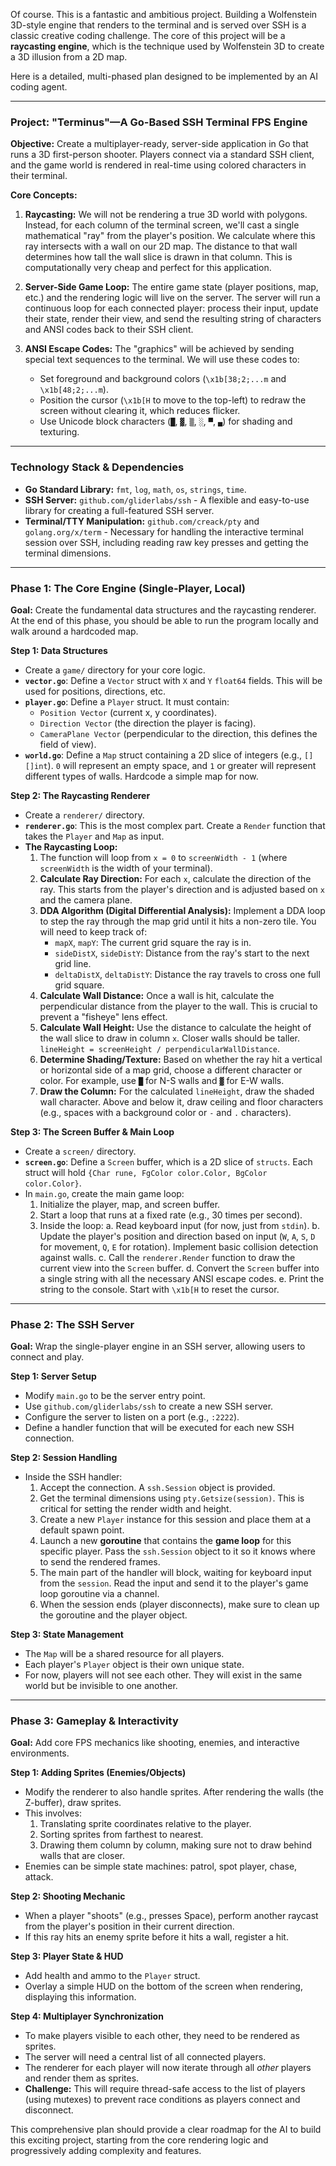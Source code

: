 Of course. This is a fantastic and ambitious project. Building a Wolfenstein 3D-style engine that renders to the terminal and is served over SSH is a classic creative coding challenge. The core of this project will be a **raycasting engine**, which is the technique used by Wolfenstein 3D to create a 3D illusion from a 2D map.

Here is a detailed, multi-phased plan designed to be implemented by an AI coding agent.

---

### **Project: "Terminus"—A Go-Based SSH Terminal FPS Engine**

**Objective:** Create a multiplayer-ready, server-side application in Go that runs a 3D first-person shooter. Players connect via a standard SSH client, and the game world is rendered in real-time using colored characters in their terminal.

**Core Concepts:**

1.  **Raycasting:** We will not be rendering a true 3D world with polygons. Instead, for each column of the terminal screen, we'll cast a single mathematical "ray" from the player's position. We calculate where this ray intersects with a wall on our 2D map. The distance to that wall determines how tall the wall slice is drawn in that column. This is computationally very cheap and perfect for this application. 

2.  **Server-Side Game Loop:** The entire game state (player positions, map, etc.) and the rendering logic will live on the server. The server will run a continuous loop for each connected player: process their input, update their state, render their view, and send the resulting string of characters and ANSI codes back to their SSH client.

3.  **ANSI Escape Codes:** The "graphics" will be achieved by sending special text sequences to the terminal. We will use these codes to:
    * Set foreground and background colors (`\x1b[38;2;...m` and `\x1b[48;2;...m`).
    * Position the cursor (`\x1b[H` to move to the top-left) to redraw the screen without clearing it, which reduces flicker.
    * Use Unicode block characters (`█`, `▓`, `▒`, `░`, `▀`, `▄`) for shading and texturing.

---

### **Technology Stack & Dependencies**

* **Go Standard Library:** `fmt`, `log`, `math`, `os`, `strings`, `time`.
* **SSH Server:** `github.com/gliderlabs/ssh` - A flexible and easy-to-use library for creating a full-featured SSH server.
* **Terminal/TTY Manipulation:** `github.com/creack/pty` and `golang.org/x/term` - Necessary for handling the interactive terminal session over SSH, including reading raw key presses and getting the terminal dimensions.

---

### **Phase 1: The Core Engine (Single-Player, Local)**

**Goal:** Create the fundamental data structures and the raycasting renderer. At the end of this phase, you should be able to run the program locally and walk around a hardcoded map.

**Step 1: Data Structures**
* Create a `game/` directory for your core logic.
* **`vector.go`**: Define a `Vector` struct with `X` and `Y` `float64` fields. This will be used for positions, directions, etc.
* **`player.go`**: Define a `Player` struct. It must contain:
    * `Position Vector` (current x, y coordinates).
    * `Direction Vector` (the direction the player is facing).
    * `CameraPlane Vector` (perpendicular to the direction, this defines the field of view).
* **`world.go`**: Define a `Map` struct containing a 2D slice of integers (e.g., `[][]int`). `0` will represent an empty space, and `1` or greater will represent different types of walls. Hardcode a simple map for now.

**Step 2: The Raycasting Renderer**
* Create a `renderer/` directory.
* **`renderer.go`**: This is the most complex part. Create a `Render` function that takes the `Player` and `Map` as input.
* **The Raycasting Loop:**
    1.  The function will loop from `x = 0` to `screenWidth - 1` (where `screenWidth` is the width of your terminal).
    2.  **Calculate Ray Direction:** For each `x`, calculate the direction of the ray. This starts from the player's direction and is adjusted based on `x` and the camera plane.
    3.  **DDA Algorithm (Digital Differential Analysis):** Implement a DDA loop to step the ray through the map grid until it hits a non-zero tile. You will need to keep track of:
        * `mapX`, `mapY`: The current grid square the ray is in.
        * `sideDistX`, `sideDistY`: Distance from the ray's start to the next grid line.
        * `deltaDistX`, `deltaDistY`: Distance the ray travels to cross one full grid square.
    4.  **Calculate Wall Distance:** Once a wall is hit, calculate the perpendicular distance from the player to the wall. This is crucial to prevent a "fisheye" lens effect.
    5.  **Calculate Wall Height:** Use the distance to calculate the height of the wall slice to draw in column `x`. Closer walls should be taller. `lineHeight = screenHeight / perpendicularWallDistance`.
    6.  **Determine Shading/Texture:** Based on whether the ray hit a vertical or horizontal side of a map grid, choose a different character or color. For example, use `█` for N-S walls and `▓` for E-W walls.
    7.  **Draw the Column:** For the calculated `lineHeight`, draw the shaded wall character. Above and below it, draw ceiling and floor characters (e.g., spaces with a background color or `-` and `.` characters).

**Step 3: The Screen Buffer & Main Loop**
* Create a `screen/` directory.
* **`screen.go`**: Define a `Screen` buffer, which is a 2D slice of `structs`. Each struct will hold `{Char rune, FgColor color.Color, BgColor color.Color}`.
* In `main.go`, create the main game loop:
    1.  Initialize the player, map, and screen buffer.
    2.  Start a loop that runs at a fixed rate (e.g., 30 times per second).
    3.  Inside the loop:
        a. Read keyboard input (for now, just from `stdin`).
        b. Update the player's position and direction based on input (`W`, `A`, `S`, `D` for movement, `Q`, `E` for rotation). Implement basic collision detection against walls.
        c. Call the `renderer.Render` function to draw the current view into the `Screen` buffer.
        d. Convert the `Screen` buffer into a single string with all the necessary ANSI escape codes.
        e. Print the string to the console. Start with `\x1b[H` to reset the cursor.

---

### **Phase 2: The SSH Server**

**Goal:** Wrap the single-player engine in an SSH server, allowing users to connect and play.

**Step 1: Server Setup**
* Modify `main.go` to be the server entry point.
* Use `github.com/gliderlabs/ssh` to create a new SSH server.
* Configure the server to listen on a port (e.g., `:2222`).
* Define a handler function that will be executed for each new SSH connection.

**Step 2: Session Handling**
* Inside the SSH handler:
    1.  Accept the connection. A `ssh.Session` object is provided.
    2.  Get the terminal dimensions using `pty.Getsize(session)`. This is critical for setting the render width and height.
    3.  Create a new `Player` instance for this session and place them at a default spawn point.
    4.  Launch a new **goroutine** that contains the **game loop** for this specific player. Pass the `ssh.Session` object to it so it knows where to send the rendered frames.
    5.  The main part of the handler will block, waiting for keyboard input from the `session`. Read the input and send it to the player's game loop goroutine via a channel.
    6.  When the session ends (player disconnects), make sure to clean up the goroutine and the player object.

**Step 3: State Management**
* The `Map` will be a shared resource for all players.
* Each player's `Player` object is their own unique state.
* For now, players will not see each other. They will exist in the same world but be invisible to one another.

---

### **Phase 3: Gameplay & Interactivity**

**Goal:** Add core FPS mechanics like shooting, enemies, and interactive environments.

**Step 1: Adding Sprites (Enemies/Objects)**
* Modify the renderer to also handle sprites. After rendering the walls (the Z-buffer), draw sprites.
* This involves:
    1.  Translating sprite coordinates relative to the player.
    2.  Sorting sprites from farthest to nearest.
    3.  Drawing them column by column, making sure not to draw behind walls that are closer.
* Enemies can be simple state machines: patrol, spot player, chase, attack.

**Step 2: Shooting Mechanic**
* When a player "shoots" (e.g., presses Space), perform another raycast from the player's position in their current direction.
* If this ray hits an enemy sprite before it hits a wall, register a hit.

**Step 3: Player State & HUD**
* Add health and ammo to the `Player` struct.
* Overlay a simple HUD on the bottom of the screen when rendering, displaying this information.

**Step 4: Multiplayer Synchronization**
* To make players visible to each other, they need to be rendered as sprites.
* The server will need a central list of all connected players.
* The renderer for each player will now iterate through all *other* players and render them as sprites.
* **Challenge:** This will require thread-safe access to the list of players (using mutexes) to prevent race conditions as players connect and disconnect.

This comprehensive plan should provide a clear roadmap for the AI to build this exciting project, starting from the core rendering logic and progressively adding complexity and features.
